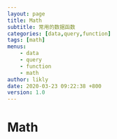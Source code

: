 ```yaml
---
layout: page
title: Math
subtitle: 常用的数据函数
categories: [data,query,function]
tags: [math]
menus:
    - data
    - query
    - function
    - math
author: likly
date: 2020-03-23 09:22:38 +800
version: 1.0
---
```


# Math

